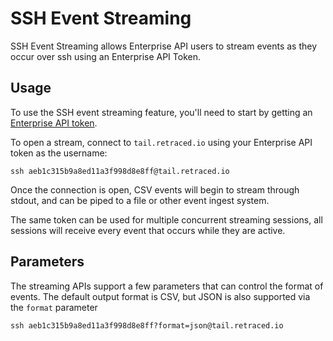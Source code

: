 # SSH Event Streaming


SSH Event Streaming allows Enterprise API users to stream events as they occur over ssh using an Enterprise API Token.


## Usage

To use the SSH event streaming feature, you'll need to start by getting an
[Enterprise API token](/docs/retraced/apis/enterprise-api#getting-an-enterprise-api-token).

To open a stream, connect to `tail.retraced.io` using your Enterprise API token as
the username:

```
ssh aeb1c315b9a8ed11a3f998d8e8ff@tail.retraced.io
```

Once the connection is open, CSV events will begin to stream through stdout,
and can be piped to a file or other event ingest system.

The same token can be used for multiple concurrent streaming sessions, all sessions
will receive every event that occurs while they are active.


## Parameters

The streaming APIs support a few parameters that can control the format of events.
The default output format is CSV, but JSON is also supported via the 
`format` parameter


```
ssh aeb1c315b9a8ed11a3f998d8e8ff?format=json@tail.retraced.io
```